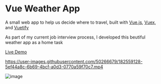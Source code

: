 # Vue Weather App 
A small web app to help us decide where to travel, built with [Vue.js](https://vuejs.org/), [Vuex](https://vuex.vuejs.org/), and [Vuetify](https://vuetifyjs.com/en/styles/flex/#flex-align-content)

As part of my current job interview process, I developed this beutiful weather app as a home task 

[Live Demo](https://vuejs-accuweather-app.herokuapp.com/#/)


https://user-images.githubusercontent.com/50266679/182559128-5ef44a8c-6b69-4bcf-a0d3-0770a59f70c7.mp4


![image](https://user-images.githubusercontent.com/50266679/182558587-b2cb1a4f-3230-49d4-819b-2d6781ad451f.png)



